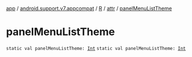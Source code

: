 [app](../../../index.md) / [android.support.v7.appcompat](../../index.md) / [R](../index.md) / [attr](index.md) / [panelMenuListTheme](./panel-menu-list-theme.md)

# panelMenuListTheme

`static val panelMenuListTheme: `[`Int`](https://kotlinlang.org/api/latest/jvm/stdlib/kotlin/-int/index.html)
`static val panelMenuListTheme: `[`Int`](https://kotlinlang.org/api/latest/jvm/stdlib/kotlin/-int/index.html)
